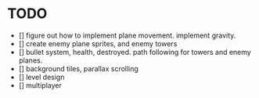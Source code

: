 # TODO

- [] figure out how to implement plane movement. implement gravity.
- [] create enemy plane sprites, and enemy towers
- [] bullet system, health, destroyed. path following for towers and enemy planes.
- [] background tiles, parallax scrolling
- [] level design
- [] multiplayer
